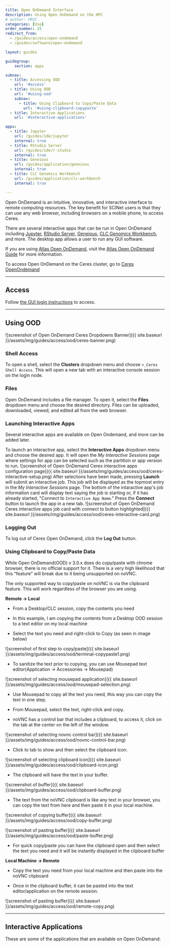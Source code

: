 ```yaml
---
title: Open OnDemand Interface
description: Using Open OnDemand on the HPC
# author: VRSC
categories: [Use]
order_number: 25
redirect_from: 
  - /guides/access/open-ondemand
  - /guides/software/open-ondemand

layout: guides

guidegroup:
    section: apps

subnav:
  - title: Accessing OOD
    url: '#access'
  - title: Using OOD
    url: '#using-ood'
    subnav:
      - title: Using Clipboard to Copy/Paste Data
        url: '#using-clipboard-copypaste'
  - title: Interactive Applications
    url: '#interactive-applications'

apps:
  - title: Jupyter
    url: /guides/ide/jupyter
    internal: true
  - title: RStudio Server
    url: /guides/ide/r-studio
    internal: true
  - title: Geneious
    url: /guides/application/geneious
    internal: true
  - title: CLC Genomics Workbench
    url: /guides/application/clc-workbench
    internal: true

---
```


Open OnDemand is an intuitive, innovative, and interactive interface to remote computing resources. The key benefit for SCINet users is that they can use any web browser, including browsers on a mobile phone, to access Ceres. 

There are several interactive apps that can be run in Open OnDemand including [Jupyter](/guides/ide/jupyter), [RStudio Server](/guides/ide/r-studio), [Geneious](/guides/application/geneious), [CLC Genomics Workbench](/guides/application/clc-workbench), and more. The desktop app allows a user to run any GUI software.

If you are using [Atlas Open OnDemand](https://atlas-ood.hpc.msstate.edu/), visit the [Atlas Open OnDemand Guide](https://www.hpc.msstate.edu/computing/atlas/ood.php) for more information. 

To access Open OnDemand on the Ceres cluster, go to [Ceres OpenOndemand](http://ceres-ood.scinet.usda.gov/)<!--excerpt-->

---
## Access
Follow [the GUI login instructions](/guides/access/web-based-login#accessing-web-based-interfaces) to access.

---

## Using OOD
![screenshot of Open OnDemand Ceres Dropdowns Banner]({{ site.baseurl }}/assets/img/guides/access/ood/ceres-banner.png)
### Shell Access
To open a shell, select the **Clusters** dropdown menu and choose `>_Ceres Shell Access`. This will open a new tab with an interactive console session on the login node.

### Files
Open OnDemand includes a file manager. To open it, select the **Files** dropdown menu and choose the desired directory. Files can be uploaded, downloaded, viewed, and edited all from the web browser.

### Launching Interactive Apps
Several interactive apps are available on Open Ondemand, and more can be added later. 

To launch an interactive app, select the **Interactive Apps** dropdown menu and choose the desired app. It will open the *My Interactive Sessions* page where settings for app can be selected such as the partition or app version to run. 
![screenshot of Open OnDemand Ceres interactive apps configuration page]({{ site.baseurl }}/assets/img/guides/access/ood/ceres-interactive-setup.png)
After selections have been made, pressing **Launch** will submit an interactive job. This job will be displayed as the topmost entry in the *My Interactive Sessions* page. The bottom of the intaractive app's job information card will display text saying the job is starting or, if it has already started, "Connect to `Interactive App Name`." Press the **Connect** button to launch the app in a new tab. 
![screenshot of Open OnDemand Ceres interactive apps job card with connect to button highlighted]({{ site.baseurl }}/assets/img/guides/access/ood/ceres-interactive-card.png)

### Logging Out
To log out of Ceres Open OnDemand, click the **Log Out** button. 

### Using Clipboard to Copy/Paste Data

While Open OnDemand(OOD) v 3.0.x does do copy/paste with chrome browser, there is no official support for it. There is a very high likelihood that this “feature” will break due to it being unsupported on noVNC. 

The only supported way to copy/paste on noVNC is via the clipboard feature. This will work regardless of the browser you are using. 

**Remote -> Local**

- From a Desktop/CLC session, copy the contents you need 

- In this example, I am copying the contents from a Desktop OOD session to a text editor on my local machine 

- Select the text you need and right-click to Copy (as seen in image below)

![screenshot of first step to copy/paste]({{ site.baseurl }}/assets/img/guides/access/ood/terminal-copypaste1.png)

- To sanitize the text prior to copying, you can use Mousepad text editor(Application -> Accessories -> Mousepad)

![screenshot of selecting mousepad application]({{ site.baseurl }}/assets/img/guides/access/ood/mousepad-selection.png)

- Use Mousepad to copy all the text you need, this way you can copy the text in one step. 

- From Mousepad, select the text, right-click and copy.  

- noVNC has a control bar that includes a clipboard, to access it, click on the tab at the center on the left of the window. 

![screenshot of selecting novnc control bar]({{ site.baseurl }}/assets/img/guides/access/ood/novnc-control-bar.png)

- Click to tab to show and then select the clipboard icon.

![screenshot of selecting clipboard icon]({{ site.baseurl }}/assets/img/guides/access/ood/clipboard-icon.png)

- The clipboard will have the text in your buffer.

![screenshot of buffer]({{ site.baseurl }}/assets/img/guides/access/ood/clipboard-buffer.png)

- The text from the noVNC clipboard is like any text in your browser, you can copy the text from here and then paste it in your local machine. 

![screenshot of copying buffer]({{ site.baseurl }}/assets/img/guides/access/ood/copy-buffer.png)

![screenshot of pasting buffer]({{ site.baseurl }}/assets/img/guides/access/ood/paste-buffer.png)

- For quick copy/paste you can have the clipboard open and then select the text you need and it will be instantly displayed in the clipboard buffer

**Local Machine -> Remote**

- Copy the text you need from your local machine and then paste into the noVNC clipboard

- Once in the clipboard buffer, it can be pasted into the text editor/application on the remote session. 

![screenshot of pasting buffer]({{ site.baseurl }}/assets/img/guides/access/ood/remote-copy.png)


---

## Interactive Applications

These are some of the applications that are available on Open OnDemand:
